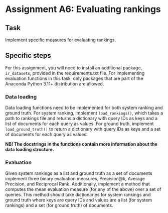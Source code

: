 # Assignment A6: Evaluating rankings

## Task

Implement specific measures for evaluating rankings.

## Specific steps

For this assignment, you will need to install an additional package, `ir_datasets`, provided in the requirements.txt file. For implementing evaluation functions in this task, only packages that are part of the Anaconda Python 3.11+ distribution are allowed.

### Data loading

Data loading functions need to be implemented for both system ranking and ground truth. For system ranking, implement `load_rankings()`, which takes a path to rankings file and returns a dictionary with query IDs as keys and a list of documents for each query as values. For ground truth, implement `load_ground_truth()` to return a dictionary with query IDs as keys and a set of documents for each query as values.

**NB! The docstrings in the functions contain more information about the data loading structure.**

### Evaluation

Given system rankings as a list and ground truth as a set of documents implement three binary evaluation measures, Precision@k, Average Precision, and Reciprocal Rank. Additionally, implement a method that computes the mean evaluation measure (for any of the above) over a set of queries. This method should take dictionaries for system rankings and ground truth where keys are query IDs and values are a list (for system rankings) and a set (for ground truth) of documents.
